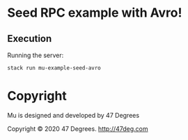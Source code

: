 # Seed RPC example with Avro!

## Execution

Running the server:

```bash
stack run mu-example-seed-avro
```

[comment]: # (Start Copyright)
# Copyright

Mu is designed and developed by 47 Degrees

Copyright © 2020 47 Degrees. <http://47deg.com>

[comment]: # (End Copyright)
